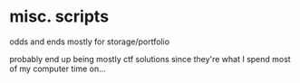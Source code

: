 # misc. scripts

odds and ends mostly for storage/portfolio

probably end up being mostly ctf solutions since they're what I spend most of my computer time on...
